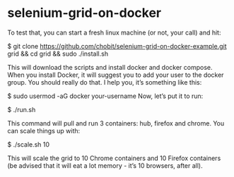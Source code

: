 # selenium-grid-on-docker

To test that, you can start a fresh linux machine (or not, your call) and hit:

$ git clone https://github.com/chobit/selenium-grid-on-docker-example.git grid && cd grid && sudo ./install.sh

This will download the scripts and install docker and docker compose.
When you install Docker, it will suggest you to add your user to the docker group. You should really do that. I help you, it’s something like this:

$ sudo usermod -aG docker your-username
Now, let’s put it to run:

$ ./run.sh

This command will pull and run 3 containers: hub, firefox and chrome. You can scale things up with:

$ ./scale.sh 10

This will scale the grid to 10 Chrome containers and 10 Firefox containers (be advised that it will eat a lot memory - it’s 10 browsers, after all).
